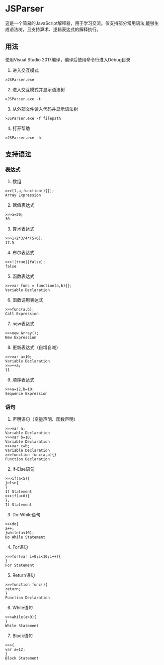 # JSParser
这是一个简易的JavaScript解释器，用于学习交流。仅支持部分常用语法,能够生成语法树，且支持算术、逻辑表达式的解释执行。

## 用法
使用Visual Studio 2017编译，编译后使用命令行进入Debug目录

1. 进入交互模式

```
>JSParser.exe
```

2. 进入交互模式并显示语法树
```
>JSParser.exe -t
```

3. 从外部文件读入代码并显示语法树
```
>JSParser.exe -f filepath
```

4. 打开帮助
```
>JSParser.exe -h
```

## 支持语法

### 表达式

1. 数组
```
>>>[1,a,function(){}];
Array Expression
```

2. 赋值表达式
```
>>>a=30;
30
```

3. 算术表达式
```
>>>1+2*3/4*(5+6);
17.5
```

4. 布尔表达式
```
>>>!(true||false);
false
```

5. 函数表达式

```
>>>var func = function(a,b){};
Variable Declaration
```

6. 函数调用表达式
```
>>>func(a,b);
Call Expression
```

7. new表达式
```
>>>new Array();
New Expression
```

8. 更新表达式（自增自减）
```
>>>var a=10;
Variable Declaration
>>>++a;
11
```

9. 顺序表达式
```
>>>a=12,b=10;
Sequence Expression
```

### 语句

1. 声明语句（变量声明、函数声明）
```
>>>var a;
Variable Declaration
>>>var b=10;
Variable Declaration
>>>var c=b;
Variable Declaration
>>>function func(a,b){}
Function Declaration
```

2. If-Else语句
```
>>>if(a<5){
}else{
}
If Statement
>>>if(a>0){
};
If Statement
```

3. Do-While语句
```
>>>do{
a++;
}while(a<10);
Do While Statement
```

4. For语句
```
>>>for(var i=0;i<10;i++){
}
For Statement
```

5. Return语句
```
>>>function func(){
return;
}
Function Declaration
```

6. While语句
```
>>>while(a>0){
}
While Statement
```

7. Block语句
```
>>>{
var a=12;
}
Block Statement
```


